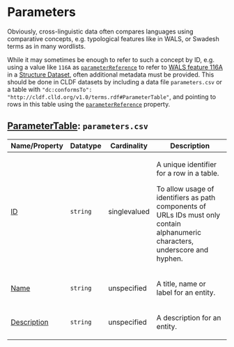 # Parameters

Obviously, cross-linguistic data often compares languages using comparative concepts,
e.g. typological features like in WALS, or Swadesh terms as in many wordlists.

While it may sometimes be enough to refer to such a concept by ID, e.g.
using a value like `116A` as 
[`parameterReference`](http://cldf.clld.org/v1.0/terms.rdf#parameterReference)
to refer to [WALS feature 116A](http://wals.info/feature/116A)
in a [Structure Dataset](../../modules/StructureDataset), often additional metadata
must be provided. This should be done in CLDF datasets by including a
data file `parameters.csv` or a table with `"dc:conformsTo": "http://cldf.clld.org/v1.0/terms.rdf#ParameterTable"`, and pointing to rows in this table
using the [`parameterReference`](http://cldf.clld.org/v1.0/terms.rdf#parameterReference)
property.

## [ParameterTable](http://cldf.clld.org/v1.0/terms.rdf#ParameterTable): `parameters.csv`

Name/Property | Datatype | Cardinality | Description
 --- | --- | --- | --- 
[ID](http://cldf.clld.org/v1.0/terms.rdf#id) | `string` | singlevalued | <div> <p>A unique identifier for a row in a table.</p> <p> To allow usage of identifiers as path components of URLs IDs must only contain alphanumeric characters, underscore and hyphen. </p> </div> 
[Name](http://cldf.clld.org/v1.0/terms.rdf#name) | `string` | unspecified | <div> <p>A title, name or label for an entity.</p> </div> 
[Description](http://cldf.clld.org/v1.0/terms.rdf#description) | `string` | unspecified | <div> <p>A description for an entity.</p> </div> 